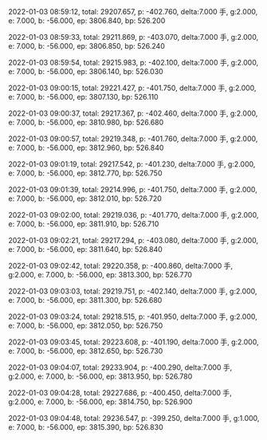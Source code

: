 2022-01-03 08:59:12, total: 29207.657, p: -402.760, delta:7.000 手, g:2.000, e: 7.000, b: -56.000, ep: 3806.840, bp: 526.200

2022-01-03 08:59:33, total: 29211.869, p: -403.070, delta:7.000 手, g:2.000, e: 7.000, b: -56.000, ep: 3806.850, bp: 526.240

2022-01-03 08:59:54, total: 29215.983, p: -402.100, delta:7.000 手, g:2.000, e: 7.000, b: -56.000, ep: 3806.140, bp: 526.030

2022-01-03 09:00:15, total: 29221.427, p: -401.750, delta:7.000 手, g:2.000, e: 7.000, b: -56.000, ep: 3807.130, bp: 526.110

2022-01-03 09:00:37, total: 29217.367, p: -402.460, delta:7.000 手, g:2.000, e: 7.000, b: -56.000, ep: 3810.980, bp: 526.680

2022-01-03 09:00:57, total: 29219.348, p: -401.760, delta:7.000 手, g:2.000, e: 7.000, b: -56.000, ep: 3812.960, bp: 526.840

2022-01-03 09:01:19, total: 29217.542, p: -401.230, delta:7.000 手, g:2.000, e: 7.000, b: -56.000, ep: 3812.770, bp: 526.750

2022-01-03 09:01:39, total: 29214.996, p: -401.750, delta:7.000 手, g:2.000, e: 7.000, b: -56.000, ep: 3812.010, bp: 526.720

2022-01-03 09:02:00, total: 29219.036, p: -401.770, delta:7.000 手, g:2.000, e: 7.000, b: -56.000, ep: 3811.910, bp: 526.710

2022-01-03 09:02:21, total: 29217.294, p: -403.080, delta:7.000 手, g:2.000, e: 7.000, b: -56.000, ep: 3811.640, bp: 526.840

2022-01-03 09:02:42, total: 29220.358, p: -400.860, delta:7.000 手, g:2.000, e: 7.000, b: -56.000, ep: 3813.300, bp: 526.770

2022-01-03 09:03:03, total: 29219.751, p: -402.140, delta:7.000 手, g:2.000, e: 7.000, b: -56.000, ep: 3811.300, bp: 526.680

2022-01-03 09:03:24, total: 29218.515, p: -401.950, delta:7.000 手, g:2.000, e: 7.000, b: -56.000, ep: 3812.050, bp: 526.750

2022-01-03 09:03:45, total: 29223.608, p: -401.190, delta:7.000 手, g:2.000, e: 7.000, b: -56.000, ep: 3812.650, bp: 526.730

2022-01-03 09:04:07, total: 29233.904, p: -400.290, delta:7.000 手, g:2.000, e: 7.000, b: -56.000, ep: 3813.950, bp: 526.780

2022-01-03 09:04:28, total: 29227.686, p: -400.450, delta:7.000 手, g:2.000, e: 7.000, b: -56.000, ep: 3814.750, bp: 526.900

2022-01-03 09:04:48, total: 29236.547, p: -399.250, delta:7.000 手, g:1.000, e: 7.000, b: -56.000, ep: 3815.390, bp: 526.830
